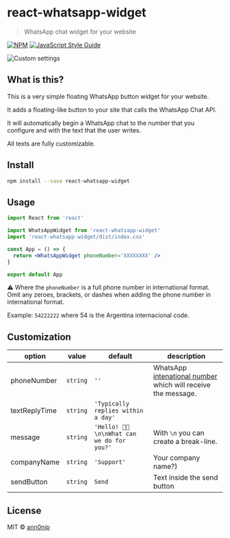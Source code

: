 # react-whatsapp-widget

> WhatsApp chat widget for your website

[![NPM](https://img.shields.io/npm/v/react-whatsapp-widget.svg)](https://www.npmjs.com/package/react-whatsapp-widget) [![JavaScript Style Guide](https://img.shields.io/badge/code_style-standard-brightgreen.svg)](https://standardjs.com)

![Custom settings](https://i.ibb.co/kDSbsXb/Screen-Shot-2020-10-29-at-02-01-31.png)

## What is this?

This is a very simple floating WhatsApp button widget for your website.

It adds a floating-like button to your site that calls the WhatsApp Chat API.

It will automatically begin a WhatsApp chat to the number that you configure and with the text that the user writes.

All texts are fully customizable.

## Install

```bash
npm install --save react-whatsapp-widget
```

## Usage

```jsx
import React from 'react'

import WhatsAppWidget from 'react-whatsapp-widget'
import 'react-whatsapp-widget/dist/index.css'

const App = () => {
  return <WhatsAppWidget phoneNumber='XXXXXXXX' />
}

export default App
```

⚠️ Where the `phoneNumber` is a full phone number in international format. Omit any zeroes, brackets, or dashes when adding the phone number in international format.

Example: `54222222` where 54 is the Argentina internacional code.

## Customization

| option        | value    | default                                   | description                                                                                                  |
| ------------- | -------- | ----------------------------------------- | ------------------------------------------------------------------------------------------------------------ |
| phoneNumber   | `string` | `''`                                      | WhatsApp [intenational number](https://faq.whatsapp.com/en/general/21016748) which will receive the message. |
| textReplyTime | `string` | `'Typically replies within a day'`        |
| message       | `string` | `'Hello! 👋🏼 \n\nWhat can we do for you?'` | With `\n` you can create a break-line.                                                                       |
| companyName   | `string` | `'Support'`                               | Your company name?)                                                                                          |
| sendButton    | `string` | `Send`                                    | Text inside the send button                                                                                  |

## License

MIT © [ann0nip](https://github.com/ann0nip)

